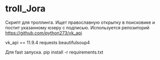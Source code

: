 # troll_Jora
Скрипт для троллинга. Ищет православную открытку в поисковике и постит указанному юзеру с подписью.
Используется репозиторий https://github.com/python273/vk_api

vk_api == 11.9.4
requests
beautifulsoup4

Для fast запуска.
pip install -r requirements.txt

